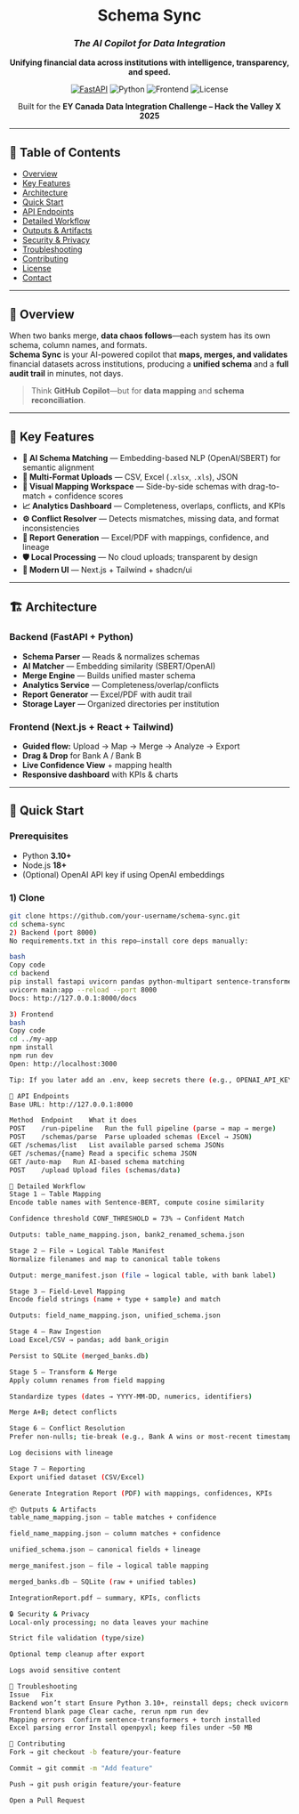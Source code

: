 <div align="center">

<h1>Schema Sync</h1>
<h3><em>The AI Copilot for Data Integration</em></h3>

<p><strong>Unifying financial data across institutions with intelligence, transparency, and speed.</strong></p>

<!-- Badges (feel free to keep/remove) -->
<a href="http://127.0.0.1:8000/docs"><img alt="FastAPI" src="https://img.shields.io/badge/Backend-FastAPI-009688.svg"></a>
<img alt="Python" src="https://img.shields.io/badge/Python-3.10%2B-3776AB.svg">
<img alt="Frontend" src="https://img.shields.io/badge/Frontend-Next.js%20%2B%20React-000000.svg">
<img alt="License" src="https://img.shields.io/badge/License-MIT-purple.svg">

<p>Built for the <strong>EY Canada Data Integration Challenge – Hack the Valley X 2025</strong></p>
</div>

---

## 🧭 Table of Contents
- [Overview](#-overview)
- [Key Features](#-key-features)
- [Architecture](#-architecture)
- [Quick Start](#-quick-start)
- [API Endpoints](#-api-endpoints)
- [Detailed Workflow](#-detailed-workflow)
- [Outputs & Artifacts](#-outputs--artifacts)
- [Security & Privacy](#-security--privacy)
- [Troubleshooting](#-troubleshooting)
- [Contributing](#-contributing)
- [License](#-license)
- [Contact](#-contact)

---

## 🌟 Overview
When two banks merge, **data chaos follows**—each system has its own schema, column names, and formats.  
**Schema Sync** is your AI-powered copilot that **maps, merges, and validates** financial datasets across institutions, producing a **unified schema** and a **full audit trail** in minutes, not days.

> Think **GitHub Copilot**—but for **data mapping** and **schema reconciliation**.

---

## 🎯 Key Features
- **🤖 AI Schema Matching** — Embedding-based NLP (OpenAI/SBERT) for semantic alignment  
- **📂 Multi-Format Uploads** — CSV, Excel (`.xlsx`, `.xls`), JSON  
- **🧩 Visual Mapping Workspace** — Side-by-side schemas with drag-to-match + confidence scores  
- **📈 Analytics Dashboard** — Completeness, overlaps, conflicts, and KPIs  
- **⚙️ Conflict Resolver** — Detects mismatches, missing data, and format inconsistencies  
- **🧾 Report Generation** — Excel/PDF with mappings, confidence, and lineage  
- **🛡️ Local Processing** — No cloud uploads; transparent by design  
- **🎨 Modern UI** — Next.js + Tailwind + shadcn/ui

---

## 🏗️ Architecture

### Backend (FastAPI + Python)
- **Schema Parser** — Reads & normalizes schemas  
- **AI Matcher** — Embedding similarity (SBERT/OpenAI)  
- **Merge Engine** — Builds unified master schema  
- **Analytics Service** — Completeness/overlap/conflicts  
- **Report Generator** — Excel/PDF with audit trail  
- **Storage Layer** — Organized directories per institution

### Frontend (Next.js + React + Tailwind)
- **Guided flow:** Upload → Map → Merge → Analyze → Export  
- **Drag & Drop** for Bank A / Bank B  
- **Live Confidence View** + mapping health  
- **Responsive dashboard** with KPIs & charts

---

## 🚀 Quick Start

### Prerequisites
- Python **3.10+**
- Node.js **18+**
- (Optional) OpenAI API key if using OpenAI embeddings

### 1) Clone
```bash
git clone https://github.com/your-username/schema-sync.git
cd schema-sync
2) Backend (port 8000)
No requirements.txt in this repo—install core deps manually:

bash
Copy code
cd backend
pip install fastapi uvicorn pandas python-multipart sentence-transformers torch openpyxl
uvicorn main:app --reload --port 8000
Docs: http://127.0.0.1:8000/docs

3) Frontend
bash
Copy code
cd ../my-app
npm install
npm run dev
Open: http://localhost:3000

Tip: If you later add an .env, keep secrets there (e.g., OPENAI_API_KEY). This project runs fine without one.

🔌 API Endpoints
Base URL: http://127.0.0.1:8000

Method	Endpoint	What it does
POST	/run-pipeline	Run the full pipeline (parse → map → merge)
POST	/schemas/parse	Parse uploaded schemas (Excel → JSON)
GET	/schemas/list	List available parsed schema JSONs
GET	/schemas/{name}	Read a specific schema JSON
GET	/auto-map	Run AI-based schema matching
POST	/upload	Upload files (schemas/data)

🧪 Detailed Workflow
Stage 1 — Table Mapping
Encode table names with Sentence-BERT, compute cosine similarity

Confidence threshold CONF_THRESHOLD = 73% → Confident Match

Outputs: table_name_mapping.json, bank2_renamed_schema.json

Stage 2 — File → Logical Table Manifest
Normalize filenames and map to canonical table tokens

Output: merge_manifest.json (file → logical table, with bank label)

Stage 3 — Field-Level Mapping
Encode field strings (name + type + sample) and match

Outputs: field_name_mapping.json, unified_schema.json

Stage 4 — Raw Ingestion
Load Excel/CSV → pandas; add bank_origin

Persist to SQLite (merged_banks.db)

Stage 5 — Transform & Merge
Apply column renames from field mapping

Standardize types (dates → YYYY-MM-DD, numerics, identifiers)

Merge A+B; detect conflicts

Stage 6 — Conflict Resolution
Prefer non-nulls; tie-break (e.g., Bank A wins or most-recent timestamp)

Log decisions with lineage

Stage 7 — Reporting
Export unified dataset (CSV/Excel)

Generate Integration Report (PDF) with mappings, confidences, KPIs

📦 Outputs & Artifacts
table_name_mapping.json — table matches + confidence

field_name_mapping.json — column matches + confidence

unified_schema.json — canonical fields + lineage

merge_manifest.json — file → logical table mapping

merged_banks.db — SQLite (raw + unified tables)

IntegrationReport.pdf — summary, KPIs, conflicts

🔒 Security & Privacy
Local-only processing; no data leaves your machine

Strict file validation (type/size)

Optional temp cleanup after export

Logs avoid sensitive content

🧰 Troubleshooting
Issue	Fix
Backend won’t start	Ensure Python 3.10+, reinstall deps; check uvicorn command
Frontend blank page	Clear cache, rerun npm run dev
Mapping errors	Confirm sentence-transformers + torch installed
Excel parsing error	Install openpyxl; keep files under ~50 MB

🤝 Contributing
Fork → git checkout -b feature/your-feature

Commit → git commit -m "Add feature"

Push → git push origin feature/your-feature

Open a Pull Request

